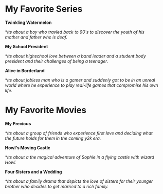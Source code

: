 # My Favorite Series 
**Twinkling Watermelon** 

**its about a boy who travled back to 90's to discover the youth of his mother and father who is deaf.*

**My School President** 

**its about highschool love between a band leader and a student body president and their challenges of being a teenager.*

**Alice in Borderland** 

**its about jobless man who is a gamer and suddenly got to be in an unreal world where he experience to play real-life games that compromise his own life.*

# My Favorite Movies 
**My Precious**

**its about a group of friends who experience first love and deciding what the future holds for them in the coming y2k era.*

**Howl's Moving Castle**

**its about a the magical adventure of Sophie in a flying castle with wizard Howl.*

**Four Sisters and a Wedding**

**its about a family drama that depicts the love of sisters for their younger brother who decides to get married to a rich family.*
